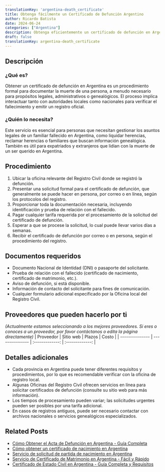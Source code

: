 ```yaml
---
translationKey: 'argentina-death_certificate'
title: Obtenga fácilmente un Certificado de Defunción Argentino
author: Ricardo Batista
date: 2024-06-24
categories: ["Argentina"]
description: Obtenga eficientemente un certificado de defunción en Argentina con nuestra guía paso a paso. Perfecto para necesidades legales y genealógicas.
draft: false
translationKey: argentina-death_certificate
---
```


## Descripción
### ¿Qué es?
Obtener un certificado de defunción en Argentina es un procedimiento formal para documentar la muerte de una persona, a menudo necesario para propósitos legales, administrativos o genealógicos. El proceso implica interactuar tanto con autoridades locales como nacionales para verificar el fallecimiento y emitir un registro oficial.

### ¿Quién lo necesita?
Este servicio es esencial para personas que necesitan gestionar los asuntos legales de un familiar fallecido en Argentina, como liquidar herencias, reclamar herencias o familiares que buscan información genealógica. También es útil para expatriados y extranjeros que lidian con la muerte de un ser querido en Argentina.

## Procedimiento

1. Ubicar la oficina relevante del Registro Civil donde se registró la defunción.
2. Presentar una solicitud formal para el certificado de defunción, que generalmente se puede hacer en persona, por correo o en línea, según los protocolos del registro.
3. Proporcionar toda la documentación necesaria, incluyendo identificación y prueba de relación con el fallecido.
4. Pagar cualquier tarifa requerida por el procesamiento de la solicitud del certificado de defunción.
5. Esperar a que se procese la solicitud, lo cual puede llevar varios días a semanas.
6. Recibir el certificado de defunción por correo o en persona, según el procedimiento del registro.

## Documentos requeridos

- Documento Nacional de Identidad (DNI) o pasaporte del solicitante.
- Prueba de relación con el fallecido (certificado de nacimiento, certificado de matrimonio, etc.).
- Aviso de defunción, si está disponible.
- Información de contacto del solicitante para fines de comunicación.
- Cualquier formulario adicional especificado por la Oficina local del Registro Civil.

## Proveedores que pueden hacerlo por ti
_(Actualmente estamos seleccionando a los mejores proveedores. Si eres o conoces a un proveedor, por favor contáctanos o edita la página directamente)_
| Proveedor        |     Sitio web    |     Plazos       |       Costo       |
| --------------- | --------------- |  :-------------: | :-------------: |

## Detalles adicionales

- Cada provincia en Argentina puede tener diferentes requisitos y procedimientos, por lo que es recomendable verificar con la oficina de registro local.
- Algunas Oficinas del Registro Civil ofrecen servicios en línea para solicitar certificados de defunción (consulte su sitio web para más información).
- Los tiempos de procesamiento pueden variar; las solicitudes urgentes pueden ser posibles por una tarifa adicional.
- En casos de registros antiguos, puede ser necesario contactar con archivos nacionales o servicios genealógicos especializados.
## Related Posts

- [Cómo Obtener el Acta de Defunción en Argentina - Guía Completa](https://tramitit.com/es/guides/argentina/partida_de_defunci%C3%B3n/)
- [Cómo obtener un certificado de nacimiento en Argentina](https://tramitit.com/es/guides/argentina/partida_de_nacimiento/)
- [Servicio de solicitud de partida de nacimiento en Argentina](https://tramitit.com/es/guides/argentina/certificado_de_nacimiento/)
- [Servicio de Certificado de Matrimonio en Argentina - Fácil y Rápido](https://tramitit.com/es/guides/argentina/certificado_de_matrimonio/)
- [Certificado de Estado Civil en Argentina - Guía Completa y Requisitos](https://tramitit.com/es/guides/argentina/solicitud_de_certificado_de_solter%C3%ADa/)